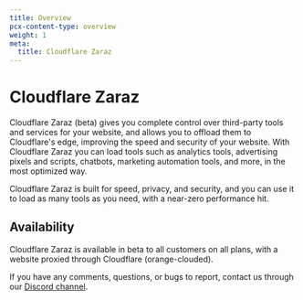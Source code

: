 ```yaml
---
title: Overview
pcx-content-type: overview
weight: 1
meta:
  title: Cloudflare Zaraz
---
```


# Cloudflare Zaraz

Cloudflare Zaraz (beta) gives you complete control over third-party tools and services for your website, and allows you to offload them to Cloudflare's edge, improving the speed and security of your website. With Cloudflare Zaraz you can load tools such as analytics tools, advertising pixels and scripts, chatbots, marketing automation tools, and more, in the most optimized way.

Cloudflare Zaraz is built for speed, privacy, and security, and you can use it to load as many tools as you need, with a near-zero performance hit.

## Availability

Cloudflare Zaraz is available in beta to all customers on all plans, with a website proxied through Cloudflare (orange-clouded).

If you have any comments, questions, or bugs to report, contact us through our [Discord channel](https://discord.gg/cGDT6PdVyd).
